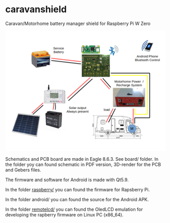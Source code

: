 # caravanshield
Caravan/Motorhome battery manager shield for Raspberry Pi W Zero

![schema](schema.png "schema")

Schematics and PCB board are made in Eagle 8.6.3. See board/ folder.
In the folder yoy can found schematic in PDF version, 3D-render for the PCB and Gebers files.

The firmware and software for Android is made with Qt5.9.

In the folder [raspberry/](tree/master/raspberry/ubatmanager) you can found the firmware for Rapsberry Pi.

In the folder android/ you can found the source for the Android APK.

In the folder [remotelcd/](tree/master/remotelcd) you can found the OledLCD emulation for developing the rapberry firmware on Linux PC (x86_64).


